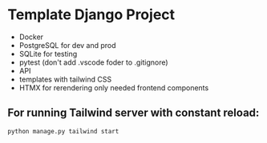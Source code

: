# Template Django Project

- Docker
- PostgreSQL for dev and prod
- SQLite for testing
- pytest (don't add .vscode foder to .gitignore)
- API
- templates with tailwind CSS
- HTMX for rerendering only needed frontend components

## For running Tailwind server with constant reload:

```
python manage.py tailwind start
```
